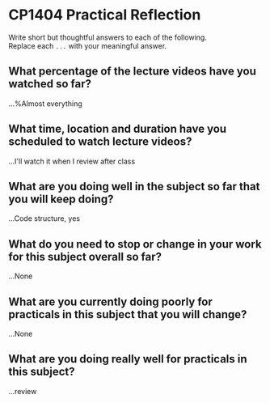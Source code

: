 # CP1404 Practical Reflection

Write short but thoughtful answers to each of the following.  
Replace each `...` with your meaningful answer.

## What percentage of the lecture videos have you watched so far?

...%Almost everything

## What time, location and duration have you scheduled to watch lecture videos?

...I'll watch it when I review after class

## What are you doing well in the subject so far that you will keep doing?

...Code structure, yes

## What do you need to stop or change in your work for this subject overall so far?

...None

## What are you currently doing poorly for practicals in this subject that you will change?

...None

## What are you doing really well for practicals in this subject?

...review
